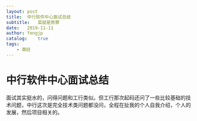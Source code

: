 ```yaml
---
layout: post
title:  中行软件中心面试总结
subtitle:   菜就是原罪
date:   2019-11-11
author: fengjp
catalog:    true
tags:
    - 面经
---
```


#   中行软件中心面试总结

面试其实挺水的，问得问题和工行类似。但工行那次起码还问了一些比较基础的技术问题，中行这次是完全技术类问题都没问，全程在扯我的个人自我介绍，个人的发展，然后项目相关的。
